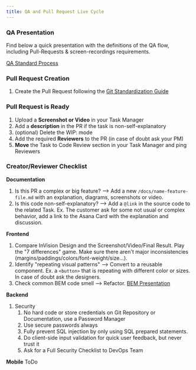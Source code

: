 ```yaml
---
title: QA and Pull Request Live Cycle
---
```


### QA Presentation
Find below a quick presentation with the definitions of the QA flow, including Pull-Requests & screen-recordings requirements.

[QA Standard Process](https://drive.google.com/file/d/1RHOdxHG547rkpgog2VoAuj0mbCxM4vRp/view)

### Pull Request Creation
1. Create the Pull Request following the [Git Standardization Guide](git-standardization)

### Pull Request is Ready
1. Upload a **Screenshot or Video** in your Task Manager
2. Add a **description** in the PR if the task is non-self-explanatory
3. (optional) Delete the WIP: mode
4. Add the required **Reviewers** to the PR (in case of doubt ask your PM)
5. **Move** the Task to Code Review section in your Task Manager and ping Reviewers

### Creator/Reviewer Checklist
**Documentation**
1. Is this PR a complex or big feature? --> Add a new `/docs/name-feature-file.md` with an explanation, diagrams, 
screenshots or video.
2. Is this code non-self-explanatory? --> Add a `@link` in the source code to the related Task. Ex. The customer ask for some not usual or complex behavior, add a link to the Asana Card with the explanation and 
  discussion.

**Frontend**
1. Compare InVision Design and the Screenshot/Video/Final Result. Play the "7 differences" game. Make sure there 
   aren't major inconsistencies (margins/paddings/colors/font-weight/size…).
2. Identify "repeating visual patterns" --> Convert to a reusable component. Ex. a `<button>` that is repeating with different color or sizes. In case of doubt ask the designers.
3. Check common BEM code smell --> Refactor. [BEM Presentation](https://docs.google.com/presentation/d/16bNPN7A_JDhKxvLdRf1CKaWB5bYRwys5rmEYRMiLX2A/edit#slide=id.gf260d01fd3_0_67)

**Backend**
1. Security
   1. No hard code or store credentials on Git Repository or Documentation, use a Password Manager
   2. Use secure passwords always
   3. Fully prevent SQL injection by only using SQL prepared statements.
   4. Do client-side input validation for quick user feedback, but never trust it
   5. Ask for a Full Security Checklist to DevOps Team

**Mobile**
ToDo
